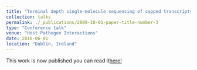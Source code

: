 ```yaml
---
title: "Terminal depth single-molecule sequencing of capped transcripts reveals host-pathogen dynamics in human macrophages"
collection: talks
permalink: ./_publications/2009-10-01-paper-title-number-3
type: "Conference talk"
venue: "Host Pathogen Interactions"
date: 2016-06-01
location: "Dublin, Ireland"
---
```


This work is now published you can read it[here!](https://jvi.asm.org/content/94/10/e01720-19)